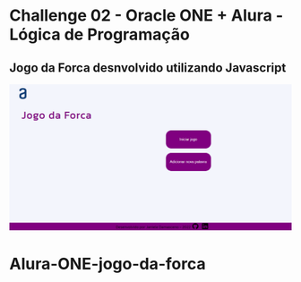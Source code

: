 # Challenge 02 - Oracle ONE + Alura - Lógica de Programação
## Jogo da Forca desnvolvido utilizando Javascript

![alt text](img/jogodaforca.png)
# Alura-ONE-jogo-da-forca
